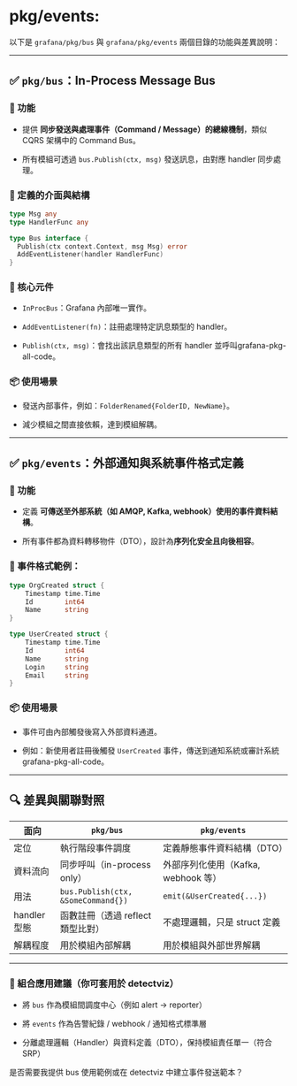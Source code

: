 # pkg/events:
以下是 `grafana/pkg/bus` 與 `grafana/pkg/events` 兩個目錄的功能與差異說明：

* * *

✅ `pkg/bus`：**In-Process Message Bus**
--------------------------------------

### 📌 功能

*   提供 **同步發送與處理事件（Command / Message）的總線機制**，類似 CQRS 架構中的 Command Bus。
    
*   所有模組可透過 `bus.Publish(ctx, msg)` 發送訊息，由對應 handler 同步處理。
    

### 🔌 定義的介面與結構

```go
type Msg any
type HandlerFunc any

type Bus interface {
  Publish(ctx context.Context, msg Msg) error
  AddEventListener(handler HandlerFunc)
}
```

### 🧠 核心元件

*   `InProcBus`：Grafana 內部唯一實作。
    
*   `AddEventListener(fn)`：註冊處理特定訊息類型的 handler。
    
*   `Publish(ctx, msg)`：會找出該訊息類型的所有 handler 並呼叫grafana-pkg-all-code。
    

### 📦 使用場景

*   發送內部事件，例如：`FolderRenamed{FolderID, NewName}`。
    
*   減少模組之間直接依賴，達到模組解耦。
    

* * *

✅ `pkg/events`：**外部通知與系統事件格式定義**
--------------------------------

### 📌 功能

*   定義 **可傳送至外部系統（如 AMQP, Kafka, webhook）使用的事件資料結構**。
    
*   所有事件都為資料轉移物件（DTO），設計為**序列化安全且向後相容**。
    

### 🧾 事件格式範例：

```go
type OrgCreated struct {
	Timestamp time.Time
	Id        int64
	Name      string
}

type UserCreated struct {
	Timestamp time.Time
	Id        int64
	Name      string
	Login     string
	Email     string
}
```

### 📦 使用場景

*   事件可由內部觸發後寫入外部資料通道。
    
*   例如：新使用者註冊後觸發 `UserCreated` 事件，傳送到通知系統或審計系統grafana-pkg-all-code。
    

* * *

🔍 差異與關聯對照
----------

| 面向 | `pkg/bus` | `pkg/events` |
| --- | --- | --- |
| 定位 | 執行階段事件調度 | 定義靜態事件資料結構（DTO） |
| 資料流向 | 同步呼叫（in-process only） | 外部序列化使用（Kafka, webhook 等） |
| 用法 | `bus.Publish(ctx, &SomeCommand{})` | `emit(&UserCreated{...})` |
| handler 型態 | 函數註冊（透過 reflect 類型比對） | 不處理邏輯，只是 struct 定義 |
| 解耦程度 | 用於模組內部解耦 | 用於模組與外部世界解耦 |

* * *

### 🧩 組合應用建議（你可套用於 detectviz）

*   將 `bus` 作為模組間調度中心（例如 alert → reporter）
    
*   將 `events` 作為告警紀錄 / webhook / 通知格式標準層
    
*   分離處理邏輯（Handler）與資料定義（DTO），保持模組責任單一（符合 SRP）
    

是否需要我提供 bus 使用範例或在 detectviz 中建立事件發送範本？

